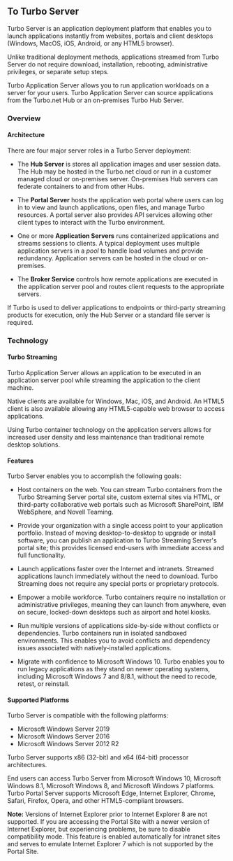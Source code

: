 ## To Turbo Server

Turbo Server is an application deployment platform that enables you to launch applications instantly from websites, portals and client desktops (Windows, MacOS, iOS, Android, or any HTML5 browser).

Unlike traditional deployment methods, applications streamed from Turbo Server do not require download, installation, rebooting, administrative privileges, or separate setup steps.

Turbo Application Server allows you to run application workloads on a server for your users. Turbo Application Server can source applications from the Turbo.net Hub or an on-premises Turbo Hub Server.

### Overview

#### Architecture

There are four major server roles in a Turbo Server deployment:

* The **Hub Server** is stores all application images and user session data. The Hub may be hosted in the Turbo.net cloud or run in a customer managed cloud or on-premises server. On-premises Hub servers can federate containers to and from other Hubs.

* The **Portal Server** hosts the application web portal where users can log in to view and launch applications, open files, and manage Turbo resources. A portal server also provides API services allowing other client types to interact with the Turbo environment.

* One or more **Application Servers** runs containerized applications and streams sessions to clients. A typical deployment uses multiple application servers in a *pool* to handle load volumes and provide redundancy. Application servers can be hosted in the cloud or on-premises.

* The **Broker Service** controls how remote applications are executed in the application server pool and routes client requests to the appropriate servers.

If Turbo is used to deliver applications to endpoints or third-party streaming products for execution, only the Hub Server or a standard file server is required.

### Technology

#### Turbo Streaming

Turbo Application Server allows an application to be executed in an application server pool while streaming the application to the client machine.

Native clients are available for Windows, Mac, iOS, and Android. An HTML5 client is also available allowing any HTML5-capable web browser to access applications.

Using Turbo container technology on the application servers allows for increased user density and less maintenance than traditional remote desktop solutions.

#### Features

Turbo Server enables you to accomplish the following goals:

- Host containers on the web. You can stream Turbo containers from the Turbo Streaming Server portal site, custom external sites via HTML, or third-party collaborative web portals such as Microsoft SharePoint, IBM WebSphere, and Novell Teaming.

- Provide your organization with a single access point to your application portfolio. Instead of moving desktop-to-desktop to upgrade or install software, you can publish an application to Turbo Streaming Server's portal site; this provides licensed end-users with immediate access and full functionality.

- Launch applications faster over the Internet and intranets. Streamed applications launch immediately without the need to download. Turbo Streaming does not require any special ports or proprietary protocols.

- Empower a mobile workforce. Turbo containers require no installation or administrative privileges, meaning they can launch from anywhere, even on secure, locked-down desktops such as airport and hotel kiosks.

- Run multiple versions of applications side-by-side without conflicts or dependencies. Turbo containers run in isolated sandboxed environments. This enables you to avoid conflicts and dependency issues associated with natively-installed applications.

- Migrate with confidence to Microsoft Windows 10. Turbo enables you to run legacy applications as they stand on newer operating systems, including Microsoft Windows 7 and 8/8.1, without the need to recode, retest, or reinstall.

#### Supported Platforms

Turbo Server is compatible with the following platforms:

- Microsoft Windows Server 2019
- Microsoft Windows Server 2016
- Microsoft Windows Server 2012 R2

Turbo Server supports x86 (32-bit) and x64 (64-bit) processor architectures.

End users can access Turbo Server from Microsoft Windows 10, Microsoft Windows 8.1, Microsoft Windows 8, and Microsoft Windows 7 platforms. Turbo Portal Server supports Microsoft Edge, Internet Explorer, Chrome, Safari, Firefox, Opera, and other HTML5-compliant browsers.

**Note:** Versions of Internet Explorer prior to Internet Explorer 8 are not supported. If you are accessing the Portal Site with a newer version of Internet Explorer, but experiencing problems, be sure to disable compatibility mode. This feature is enabled automatically for intranet sites and serves to emulate Internet Explorer 7 which is not supported by the Portal Site.
